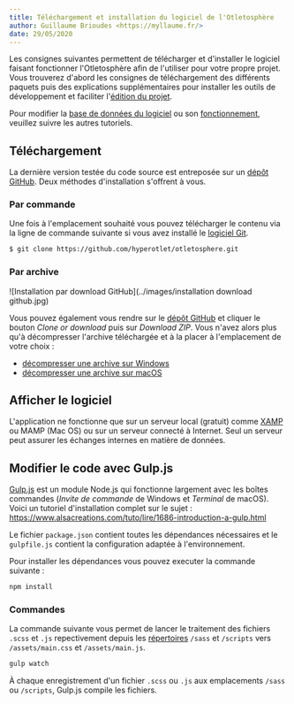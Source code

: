 ```yaml
---
title: Téléchargement et installation du logiciel de l'Otletosphère
author: Guillaume Brioudes <https://myllaume.fr/>
date: 29/05/2020
---
```


Les consignes suivantes permettent de télécharger et d'installer le logiciel faisant fonctionner l'Otletosphère afin de l'utiliser pour votre propre projet. Vous trouverez d'abord les consignes de téléchargement des différents paquets puis des explications supplémentaires pour installer les outils de développement et faciliter l'[édition du projet](../modifier_code/outils-developpement.md).

Pour modifier la [base de données du logiciel](./inscrire-donnees.md) ou son [fonctionnement](../modifier_code/outils-developpement.md), veuillez suivre les autres tutoriels.

## Téléchargement

La dernière version testée du code source est entreposée sur un [dépôt GitHub](https://github.com/hyperotlet/otletosphere). Deux méthodes d'installation s'offrent à vous.

### Par commande

Une fois à l'emplacement souhaité vous pouvez télécharger le contenu via la ligne de commande suivante si vous avez installé le [logiciel Git](https://git-scm.com/).

```bash
$ git clone https://github.com/hyperotlet/otletosphere.git
```

### Par archive

![Installation par download GitHub](../images/installation download github.jpg)

Vous pouvez également vous rendre sur le [dépôt GitHub](https://github.com/hyperotlet/otletosphere) et cliquer le bouton *Clone or download* puis sur *Download ZIP*. Vous n'avez alors plus qu'à décompresser l'archive téléchargée et à la placer à l'emplacement de votre choix :

- [décompresser une archive sur Windows](https://support.microsoft.com/fr-fr/help/14200/windows-compress-uncompress-zip-files)
- [décompresser une archive sur macOS](https://support.apple.com/fr-fr/guide/mac-help/mchlp2528/mac)

## Afficher le logiciel

L'application ne fonctionne que sur un serveur local (gratuit) comme [XAMP](https://www.apachefriends.org/fr/index.html) ou MAMP (Mac OS) ou sur un serveur connecté à Internet. Seul un serveur peut assurer les échanges internes en matière de données.

## Modifier le code avec Gulp.js

[Gulp.js](https://gulpjs.com/) est un module Node.js qui fonctionne largement avec les boîtes commandes (*Invite de commande* de Windows et *Terminal* de macOS). Voici un tutoriel d'installation complet sur le sujet : https://www.alsacreations.com/tuto/lire/1686-introduction-a-gulp.html

Le fichier `package.json` contient toutes les dépendances nécessaires et le `gulpfile.js` contient la configuration adaptée à l'environnement.

Pour installer les dépendances vous pouvez executer la commande suivante :

```bash
npm install
```

### Commandes

La commande suivante vous permet de lancer le traitement des fichiers `.scss` et `.js` repectivement depuis les [répertoires](./architecture-code-source.md#arborescence-de-fichier) `/sass` et `/scripts` vers `/assets/main.css` et `/assets/main.js`.

```bash
gulp watch
```

À chaque enregistrement d'un fichier `.scss` ou `.js` aux emplacements `/sass` ou `/scripts`, Gulp.js compile les fichiers.